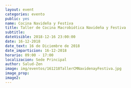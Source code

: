 ```yaml
---
layout: event
categories: evento
public: yes
name: Cocina Navideña y Festiva
title: Taller de Cocina Macrobiótica Navideña y Festiva
subtitle:
dateVisible: 2018-12-16 23:00:00
date: 16-12-2018
date_text: 16 de Diciembre de 2018
date_imparticion: 16-12-2018
horario: 09:00 - 17:00
localizacion: Sede Principal
author: Salud-Zen
image: img/eventos/161218TallerCMNavidenayFestiva.jpg
image_prop:
image2:
---
```

